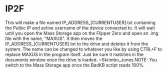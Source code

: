 # IP2F

This will make a file named IP_ADDRESS_[CURRENTUSER].txt containing the Pulbic IP and active username of the device connected to. It will wait until you open the Mass Storage app on the 
 Flipper Zero and open an .img file with the name, "MAXUS".
 It then moves the IP_ADDRESS_[CURRENTUSER].txt to the drive and deletes it from the system.
 The name can be changed to whatever you like by using CTRL+F to replace MAXUS in the program itself. Just be sure it matches in the documents window once the drive is loaded.
~Skrimbo_Jones
NOTE: You switch to the Mass Storage app once the BadKB script reads 100%.
